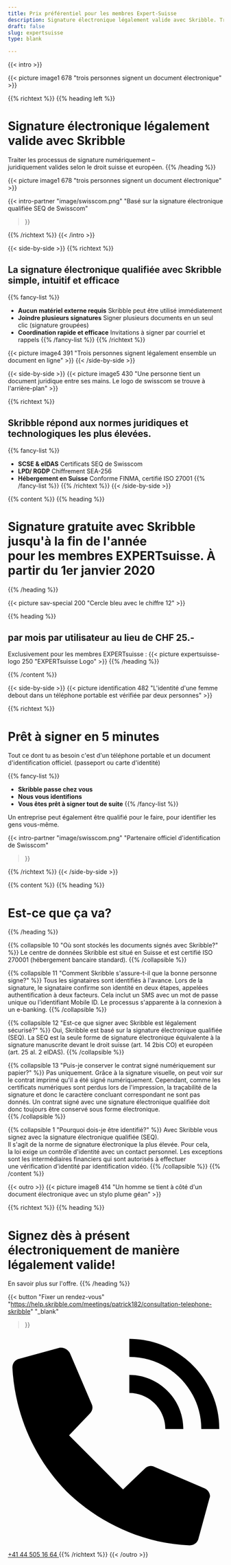 ```yaml
---
title: Prix préférentiel pour les membres Expert-Suisse
description: Signature électronique légalement valide avec Skribble. Traiter les processus de signature numériquement – juridiquement valides selon le droit suisse et européen.
draft: false
slug: expertsuisse
type: blank

---
```


{{< intro >}}
<div class="hide-for-mobile">
  {{< picture image1 678 "trois personnes signent un document électronique" >}}
</div>

{{% richtext %}}
{{% heading left %}}
# Signature électronique légalement valide avec Skribble
Traiter les processus de signature numériquement &ndash; <br class="hide-for-mobile">juridiquement valides selon le droit suisse et européen.
{{% /heading %}}

<div class="hide-for-desktop">
  {{< picture image1 678 "trois personnes signent un document électronique" >}}
</div>

{{< intro-partner
  "image/swisscom.png"
  "Basé sur la signature électronique qualifiée SEQ de Swisscom"
>}}

{{% /richtext %}}
{{< /intro >}}

[//]: # (--------------------------------------------------------------------------------------------------------------)

{{< side-by-side >}}
{{% richtext %}}
## La signature électronique qualifiée avec Skribble simple, intuitif et efficace
{{% fancy-list %}}
- **Aucun matériel externe requis** Skribble peut être utilisé immédiatement
- **Joindre plusieurs signatures** Signer plusieurs documents en un seul clic (signature groupées)
- **Coordination rapide et efficace** Invitations à signer par courriel et rappels
{{% /fancy-list %}}
{{% /richtext %}}

{{< picture image4 391 "Trois personnes signent légalement ensemble un document en ligne" >}}
{{< /side-by-side >}}

[//]: # (--------------------------------------------------------------------------------------------------------------)

{{< side-by-side >}}
{{< picture image5 430 "Une personne tient un document juridique entre ses mains. Le logo de swisscom se trouve à l'arrière-plan" >}}

{{% richtext %}}
## Skribble répond aux normes juridiques et technologiques les plus élevées.
{{% fancy-list %}}
- **SCSE & eIDAS** Certificats SEQ de Swisscom
- **LPD/ RGDP** Chiffrement SEA-256
- **Hébergement en Suisse** Conforme FINMA, certifié ISO 27001
{{% /fancy-list %}}
{{% /richtext %}}
{{< /side-by-side >}}

[//]: # (--------------------------------------------------------------------------------------------------------------)

{{% content %}}
{{% heading %}}
# Signature gratuite avec Skribble <br class="hide-for-mobile">jusqu'à la fin de l'année <br class="hide-for-mobile">pour les membres EXPERTsuisse. À partir du 1er janvier 2020
{{% /heading %}}

{{< picture sav-special 200 "Cercle bleu avec le chiffre 12" >}}

{{% heading %}}
## par mois par utilisateur au lieu de CHF 25.-
Exclusivement pour les membres EXPERTsuisse :
{{< picture expertsuisse-logo 250 "EXPERTsuisse Logo" >}}
{{% /heading %}}

{{% /content %}}

[//]: # (--------------------------------------------------------------------------------------------------------------)

{{< side-by-side >}}
{{< picture identification 482 "L'identité d'une femme debout dans un téléphone portable est vérifiée par deux personnes" >}}

{{% richtext %}}
# Prêt à signer en 5 minutes

Tout ce dont tu as besoin c'est d'un téléphone portable et un document d'identification officiel. (passeport ou carte d'identité)

{{% fancy-list %}}
- **Skribble passe chez vous**
- **Nous vous identifions**
- **Vous êtes prêt à signer tout de suite**
{{% /fancy-list %}}

Un entreprise peut également être qualifié pour le faire, pour identifier les gens vous-même.

{{< intro-partner
  "image/swisscom.png"
  "Partenaire officiel d'identification de Swisscom"
>}}

{{% /richtext %}}
{{< /side-by-side >}}

[//]: # (--------------------------------------------------------------------------------------------------------------)


{{% content %}}
{{% heading %}}
# Est-ce que ça va?
{{% /heading %}}

{{% collapsible 10 "Où sont stockés les documents signés avec Skribble?" %}}
Le centre de données Skribble est situé en Suisse et est certifié ISO 270001 (hébergement bancaire standard). 
{{% /collapsible %}}

{{% collapsible 11 "Comment Skribble s'assure-t-il que la bonne personne signe?" %}}
Tous les signataires sont identifiés à l'avance. Lors de la signature, le signataire confirme son identité en deux étapes, appelées authentification à deux facteurs. Cela inclut un SMS avec un mot de passe unique ou l'identifiant Mobile ID. Le processus s'apparente à la connexion à un e-banking.
{{% /collapsible %}}

{{% collapsible 12 "Est-ce que signer avec Skribble est légalement sécurisé?" %}}
Oui, Skribble est basé sur la signature électronique qualifiée (SEQ). La SEQ est la seule forme de signature électronique équivalente à la signature manuscrite devant le droit suisse (art. 14 2bis CO) et européen (art. 25 al. 2 eIDAS). 
{{% /collapsible %}}

{{% collapsible 13 "Puis-je conserver le contrat signé numériquement sur papier?" %}}
Pas uniquement. Grâce à la signature visuelle, on peut voir sur le contrat imprimé qu'il a été signé numériquement. Cependant, comme les certificats numériques sont perdus lors de l'impression, la traçabilité de la signature et donc le caractère concluant correspondant ne sont pas donnés. Un contrat signé avec une signature électronique qualifiée doit donc toujours être conservé sous forme électronique.           
{{% /collapsible %}}

{{% collapsible 1 "Pourquoi dois-je être identifié?" %}}
Avec Skribble vous signez avec la signature électronique qualifiée (SEQ). <br class="hide-for-mobile">Il s'agit de la norme de signature électronique la plus élevée. Pour cela, <br class="hide-for-mobile">la loi exige un contrôle d'identité avec un contact personnel. Les exceptions <br class="hide-for-mobile">sont les intermédiaires financiers qui sont autorisés à effectuer <br class="hide-for-mobile">une vérification d'identité par identification vidéo.
{{% /collapsible %}}
{{% /content %}}

[//]: # (--------------------------------------------------------------------------------------------------------------)
{{< outro >}}
{{< picture image8 414 "Un homme se tient à côté d'un document électronique avec un stylo plume géan" >}}

{{% richtext %}}
{{% heading %}}
# Signez dès à présent électroniquement de manière légalement valide!
En savoir plus sur l'offre.
{{% /heading %}}

{{< button
  "Fixer un rendez-vous"
  "https://help.skribble.com/meetings/patrick182/consultation-telephone-skribble"
  "_blank"
>}}
<a class="mobile-link" href="tel:+41445051664">
  <svg version="1.1" id="Ebene_1" xmlns="http://www.w3.org/2000/svg" xmlns:xlink="http://www.w3.org/1999/xlink" x="0px" y="0px"
	 viewBox="0 0 24 24" style="enable-background:new 0 0 24 24;" xml:space="preserve">
		<path d="M21.5,10.5h2c0-5.5-4.5-10-10-10v2C17.9,2.5,21.5,6.1,21.5,10.5z M17.5,10.5h2c0-3.3-2.7-6-6-6v2
			C15.7,6.5,17.5,8.3,17.5,10.5z M21.9,17.1l-5.6-2.4c-0.4-0.2-0.8-0.1-1.1,0.2l-2.4,2.3l-6-6l2.3-2.4c0.3-0.3,0.4-0.7,0.2-1.1
			L6.9,2.1C6.7,1.7,6.2,1.4,5.7,1.5L1.3,2.7c-0.5,0.1-0.8,0.5-0.8,1c0.3,5.2,2.4,10,6,13.7c3.7,3.6,8.6,5.8,13.7,6
			c0.5,0,0.9-0.3,1-0.8l1.2-4.4C22.6,17.8,22.3,17.3,21.9,17.1z"/>
  </svg>
  +41 44 505 16 64
</a>
{{% /richtext %}}
{{< /outro >}}
